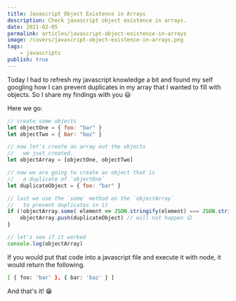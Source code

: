 ```yaml
---
title: Javascript Object Existence in Arrays
description: Check javascript object existence in arrays.
date: 2021-02-05
permalink: articles/javascript-object-existence-in-arrays
image: /covers/javascript-object-existence-in-arrays.png
tags: 
    - javascripts
publish: true
---
```


Today I had to refresh my javascript knowledge a bit and found my self googling how I can prevent duplicates in my array that I wanted to fill with objects. So I share my findings with you 😃

<!-- more -->

Here we go:

```javascript
// create some objects
let objectOne = { foo: "bar" }
let objectTwo = { bar: "baz" }

// now let's create an array out the objects
//   we just created.
let objectArray = [objectOne, objectTwo]

// now we are going to create an object that is
//   a duplicate of `objectOne`
let duplicateObject = { foo: "bar" }

// last we use the `some` method on the `objectArray`
//   to prevent duplicates in it
if (!objectArray.some( element => JSON.stringify(element) === JSON.stringify(duplicateObject))) {
    objectArray.push(duplicateObject) // will not happen 😉
}

// let's see if it worked
console.log(objectArray)
```

If you would put that code into a javascript file and execute it with node, it would return the following.

```bash
[ { foo: 'bar' }, { bar: 'baz' } ]
```

And that's it! 😁